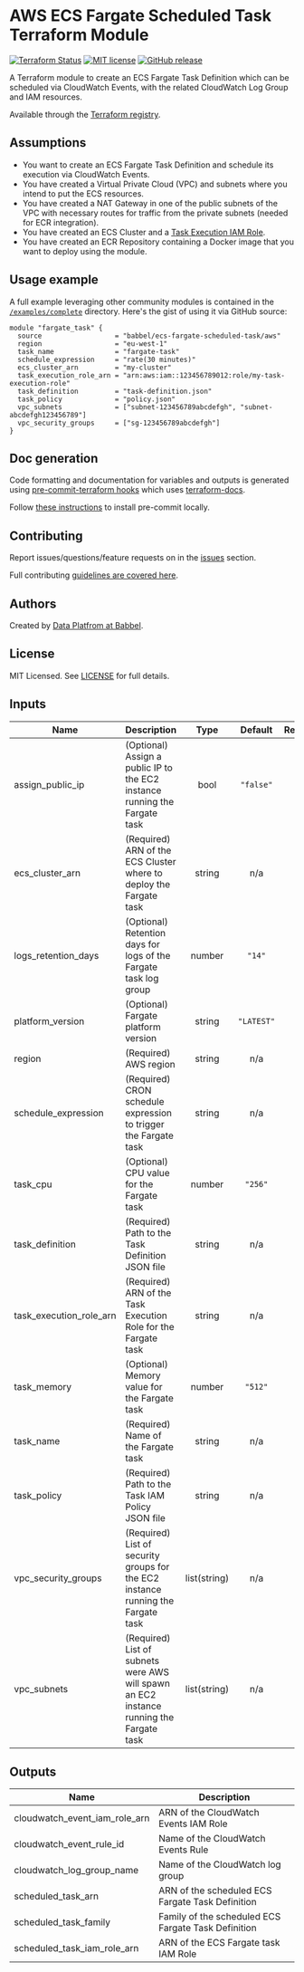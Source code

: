 # AWS ECS Fargate Scheduled Task Terraform Module

[![Terraform Status](https://github.com/babbel/terraform-aws-ecs-fargate-scheduled-task/workflows/Lint/badge.svg)](https://github.com/babbel/terraform-aws-ecs-fargate-scheduled-task/actions)
[![MIT license](https://img.shields.io/badge/License-MIT-blue.svg)](https://github.com/babbel/terraform-aws-ecs-fargate-scheduled-task/blob/master/LICENCE)
[![GitHub release](https://img.shields.io/github/release/babbel/terraform-aws-ecs-fargate-scheduled-task.svg)](https://github.com/babbel/terraform-aws-ecs-fargate-scheduled-task/releases)

A Terraform module to create an ECS Fargate Task Definition which can be scheduled via CloudWatch Events, with the related CloudWatch Log Group and IAM resources.

Available through the [Terraform registry](https://registry.terraform.io/modules/babbel/ecs-fargate-scheduled-task/aws).

## Assumptions

* You want to create an ECS Fargate Task Definition and schedule its execution via CloudWatch Events.
* You have created a Virtual Private Cloud (VPC) and subnets where you intend to put the ECS resources.
* You have created a NAT Gateway in one of the public subnets of the VPC with necessary routes for traffic from the private subnets (needed for ECR integration).
* You have created an ECS Cluster and a [Task Execution IAM Role](https://docs.aws.amazon.com/AmazonECS/latest/developerguide/task_execution_IAM_role.html).
* You have created an ECR Repository containing a Docker image that you want to deploy using the module.

## Usage example

A full example leveraging other community modules is contained in the [`/examples/complete`](https://github.com/babbel/terraform-aws-ecs-fargate-scheduled-task/tree/master/examples/complete) directory.
Here's the gist of using it via GitHub source:

```hcl
module "fargate_task" {
  source                  = "babbel/ecs-fargate-scheduled-task/aws"
  region                  = "eu-west-1"
  task_name               = "fargate-task"
  schedule_expression     = "rate(30 minutes)"
  ecs_cluster_arn         = "my-cluster"
  task_execution_role_arn = "arn:aws:iam::123456789012:role/my-task-execution-role"
  task_definition         = "task-definition.json"
  task_policy             = "policy.json"
  vpc_subnets             = ["subnet-123456789abcdefgh", "subnet-abcdefgh123456789"]
  vpc_security_groups     = ["sg-123456789abcdefgh"]
}
```

## Doc generation

Code formatting and documentation for variables and outputs is generated using [pre-commit-terraform hooks](https://github.com/antonbabenko/pre-commit-terraform) which uses [terraform-docs](https://github.com/segmentio/terraform-docs).

Follow [these instructions](https://github.com/antonbabenko/pre-commit-terraform#how-to-install) to install pre-commit locally.

## Contributing

Report issues/questions/feature requests on in the [issues](https://github.com/babbel/terraform-aws-ecs-fargate-scheduled-task/issues/new) section.

Full contributing [guidelines are covered here](https://github.com/babbel/terraform-aws-ecs-fargate-scheduled-task/blob/master/CONTRIBUTING.md).

## Authors

Created by [Data Platfrom at Babbel](https://github.com/babbel-data-platform).

## License

MIT Licensed. See [LICENSE](https://github.com/babbel/terraform-aws-ecs-fargate-scheduled-task/blob/master/LICENSE) for full details.

<!-- BEGINNING OF PRE-COMMIT-TERRAFORM DOCS HOOK -->
## Inputs

| Name | Description | Type | Default | Required |
|------|-------------|:----:|:-----:|:-----:|
| assign\_public\_ip | (Optional) Assign a public IP to the EC2 instance running the Fargate task | bool | `"false"` | no |
| ecs\_cluster\_arn | (Required) ARN of the ECS Cluster where to deploy the Fargate task | string | n/a | yes |
| logs\_retention\_days | (Optional) Retention days for logs of the Fargate task log group | number | `"14"` | no |
| platform\_version | (Optional) Fargate platform version | string | `"LATEST"` | no |
| region | (Required) AWS region | string | n/a | yes |
| schedule\_expression | (Required) CRON schedule expression to trigger the Fargate task | string | n/a | yes |
| task\_cpu | (Optional) CPU value for the Fargate task | number | `"256"` | no |
| task\_definition | (Required) Path to the Task Definition JSON file | string | n/a | yes |
| task\_execution\_role\_arn | (Required) ARN of the Task Execution Role for the Fargate task | string | n/a | yes |
| task\_memory | (Optional) Memory value for the Fargate task | number | `"512"` | no |
| task\_name | (Required) Name of the Fargate task | string | n/a | yes |
| task\_policy | (Required) Path to the Task IAM Policy JSON file | string | n/a | yes |
| vpc\_security\_groups | (Required) List of security groups for the EC2 instance running the Fargate task | list(string) | n/a | yes |
| vpc\_subnets | (Required) List of subnets were AWS will spawn an EC2 instance running the Fargate task | list(string) | n/a | yes |

## Outputs

| Name | Description |
|------|-------------|
| cloudwatch\_event\_iam\_role\_arn | ARN of the CloudWatch Events IAM Role |
| cloudwatch\_event\_rule\_id | Name of the CloudWatch Events Rule |
| cloudwatch\_log\_group\_name | Name of the CloudWatch log group |
| scheduled\_task\_arn | ARN of the scheduled ECS Fargate Task Definition |
| scheduled\_task\_family | Family of the scheduled ECS Fargate Task Definition |
| scheduled\_task\_iam\_role\_arn | ARN of the ECS Fargate task IAM Role |

<!-- END OF PRE-COMMIT-TERRAFORM DOCS HOOK -->
